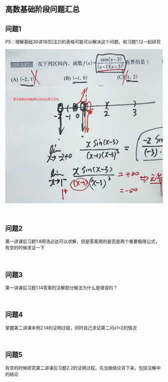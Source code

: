 # `高数基础阶段问题汇总`

## 问题1

PS：理解基础30讲18页[注2]的表格可能可以解决这个问题，和习题1.12一起研究

![picture 0](../../images/b04782bc31634757b712d020b68cd85816e8826bb08dbb9495cf7a338a14f05f.png)  

<br>

## 问题2

第一讲课后习题1.8用洛必达可以求解，但是答案用的是否是两个重要极限公式，有空的时候求证一下

<br>

## 问题3

第一讲课后习题1.14答案的注解部分做法为什么是错误的？

<br>

## 问题4

掌握第二讲课本例2.14的证明过程，同时自己求证第二问x1<ξ的情况

<br>

## 问题5

有空的时候研究第二讲课后习题2.2的证明过程，先当做结论背下来，包括注解中的结论